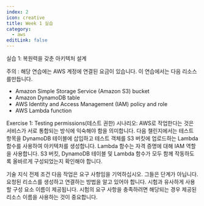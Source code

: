 ```yaml
---
index: 2
icon: creative
title: Week 1 실습
category:
  - aws
editLink: false
---
```


실습 1: 복원력을 갖춘 아키텍처 설계

주의 :
해당 연습에는 AWS 계정에 연결된 요금이 있습니다. 이 연습에서는 다음 리소스를만듭니다.

- Amazon Simple Storage Service (Amazon S3) bucket
- Amazon DynamoDB table
- AWS Identity and Access Management (IAM) policy and role
- AWS Lambda function

Exercise 1: Testing permissions(테스트 권한)
시나리오: AWS로 작업한다는 것은 서비스가 서로 통합되는 방식에 익숙해야 함을 의미합니다. 다음 챌린지에서는 테스트 항목을 DynamoDB 테이블에 삽입하고 테스트 객체를 S3 버킷에 업로드하는 Lambda 함수를 사용하여 아키텍처를 생성합니다. Lambda 함수는 자격 증명에 대해 IAM 역할을 사용합니다. S3 버킷, DynamoDB 테이블 및 Lambda 함수가 모두 함께 작동하도록 올바르게 구성되었는지 확인해야 합니다.

기술 지식 전제 조건
다음 작업은 요구 사항임을 기억하십시오. 그들은 단계가 아닙니다. 요청된 리소스를 생성하고 연결하는 방법을 알고 있어야 합니다. 시험과 유사하게 사용할 구성 요소 이름이 제공됩니다. 시험의 요구 사항을 충족하려면 해당되는 경우 제공된 리소스 이름을 사용하는 것이 중요합니다.
